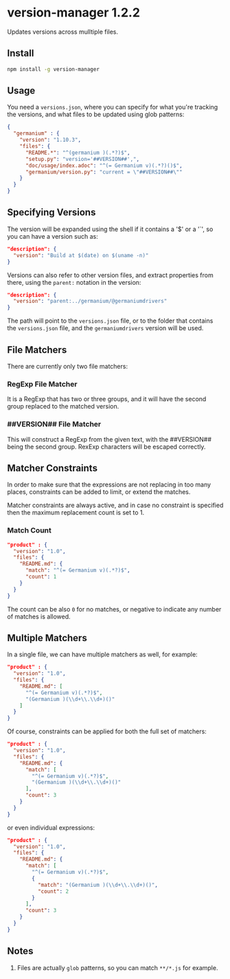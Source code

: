 # version-manager 1.2.2

Updates versions across mulltiple files.

## Install

```sh
npm install -g version-manager
```


## Usage

You need a `versions.json`, where you can specify for what you're tracking the versions, and what files to be updated using glob patterns:

```json
{
  "germanium" : {
    "version": "1.10.3",
    "files": {
      "README.*": "^(germanium )(.*?)$",
      "setup.py": "version='##VERSION##',",
      "doc/usage/index.adoc": "^(= Germanium v)(.*?)()$",
      "germanium/version.py": "current = \"##VERSION##\""
    }
  }
}
```

## Specifying Versions

The version will be expanded using the shell if it contains a '$' or a '`',
so you can have a version such as:

```json
"description": {
  "version": "Build at $(date) on $(uname -n)"
}
```

Versions can also refer to other version files, and extract properties from
there, using the `parent:` notation in the version:

```json
"description": {
  "version": "parent:../germanium/@germaniumdrivers"
}
```

The path will point to the `versions.json` file, or to the folder that contains
the `versions.json` file, and the `germaniumdrivers` version will be used.

## File Matchers

There are currently only two file matchers:

### RegExp File Matcher

It is a RegExp that has two or three groups, and it will have the 
second group replaced to the matched version.

### ##VERSION## File Matcher

This will construct a RegExp from the given text, with 
the ##VERSION## being the second group. RexExp characters will be
escaped correctly. 

## Matcher Constraints

In order to make sure that the expressions are not replacing
in too many places, constraints can be added to limit, or extend
the matches.

Matcher constraints are always active, and in case no constraint
is specified then the maximum replacement count is set to 1. 

### Match Count

```json
"product" : {
  "version": "1.0",
  "files": {
    "README.md": {
      "match": "^(= Germanium v)(.*?)$",
      "count": 1
    }
  }
}
```

The count can be also `0` for no matches, or negative to indicate
any number of matches is allowed.

## Multiple Matchers

In a single file, we can have multiple matchers as well, for
example:

```json
"product" : {
  "version": "1.0",
  "files": {
    "README.md": [
      "^(= Germanium v)(.*?)$",
      "(Germanium )(\\d+\\.\\d+)()"
    ]
  }
}
```

Of course, constraints can be applied for both the full set of
matchers:

```json
"product" : {
  "version": "1.0",
  "files": {
    "README.md": {
      "match": [
        "^(= Germanium v)(.*?)$",
        "(Germanium )(\\d+\\.\\d+)()"
      ],
      "count": 3
    }
  }
}
```

or even individual expressions: 
 
```json
"product" : {
  "version": "1.0",
  "files": {
    "README.md": {
      "match": [
        "^(= Germanium v)(.*?)$",
        {
          "match": "(Germanium )(\\d+\\.\\d+)()",
          "count": 2
        }
      ],
      "count": 3
    }
  }
}
```

## Notes

1. Files are actually `glob` patterns, so you can match `**/*.js` for example.
